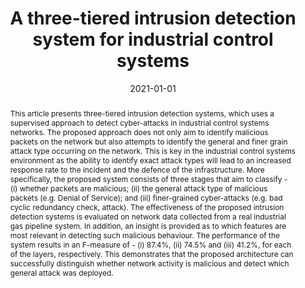 ---
title: "A three-tiered intrusion detection system for industrial control systems"

authors:
- E Anthi
- L Williams
- P Burnap
- K Jones

date: "2021-01-01"
doi: "https://academic.oup.com/cybersecurity/article/7/1/tyab006/6153960?login=true"

# Schedule page publish date (NOT publication's date).
publishDate: ""

# Publication type.
# Legend: 0 = Uncategorized; 1 = Conference paper; 2 = Journal article;
# 3 = Preprint / Working Paper; 4 = Report; 5 = Book; 6 = Book section;
# 7 = Thesis; 8 = Patent
publication_types: ["2"]

# Publication name and optional abbreviated publication name.
publication: 'Journal of Cybersecurity'
publication_short: ""

abstract: This article presents three-tiered intrusion detection systems, which uses a supervised approach to detect cyber-attacks in industrial control systems networks. The proposed approach does not only aim to identify malicious packets on the network but also attempts to identify the general and finer grain attack type occurring on the network. This is key in the industrial control systems environment as the ability to identify exact attack types will lead to an increased response rate to the incident and the defence of the infrastructure. More specifically, the proposed system consists of three stages that aim to classify - (i) whether packets are malicious; (ii) the general attack type of malicious packets (e.g. Denial of Service); and (iii) finer-grained cyber-attacks (e.g. bad cyclic redundancy check, attack). The effectiveness of the proposed intrusion detection systems is evaluated on network data collected from a real industrial gas pipeline system. In addition, an insight is provided as to which features are most relevant in detecting such malicious behaviour. The performance of the system results in an F-measure of - (i) 87.4%, (ii) 74.5% and (iii) 41.2%, for each of the layers, respectively. This demonstrates that the proposed architecture can successfully distinguish whether network activity is malicious and detect which general attack was deployed.


# Summary. An optional shortened abstract.
summary: 

tags:
- Industrial control systems
- intrusion detection
- supervised machine learning
featured: true

# links:
# - icon: arxiv
#   icon_pack: ai
#   name: arXiv:1904.04067
#   url: https://arxiv.org/abs/1904.04067
# - icon: inspire
#   icon_pack: ai
#   name: inspire1728738
#   url: https://inspirehep.net/literature/1728738
# - icon: springer
#   icon_pack: ai
#   name: JHEP 07 (2019) 123
#   url: https://doi.org/10.1007/JHEP07(2019)123
  
---